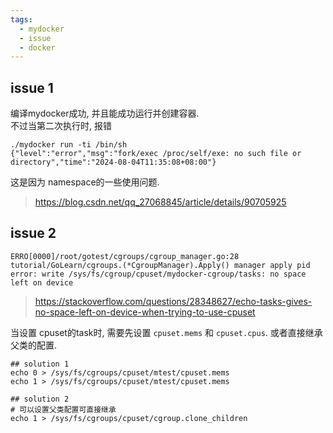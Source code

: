 ```yaml
---
tags:
  - mydocker
  - issue
  - docker
---
```


## issue 1
编译mydocker成功, 并且能成功运行并创建容器.  
不过当第二次执行时, 报错
```shell
./mydocker run -ti /bin/sh 
{"level":"error","msg":"fork/exec /proc/self/exe: no such file or directory","time":"2024-08-04T11:35:08+08:00"}
```

这是因为 namespace的一些使用问题.
> https://blog.csdn.net/qq_27068845/article/details/90705925


## issue 2

```shell
ERRO[0000]/root/gotest/cgroups/cgroup_manager.go:28 tutorial/GoLearn/cgroups.(*CgroupManager).Apply() manager apply pid error: write /sys/fs/cgroup/cpuset/mydocker-cgroup/tasks: no space left on device 
```

> https://stackoverflow.com/questions/28348627/echo-tasks-gives-no-space-left-on-device-when-trying-to-use-cpuset

当设置  cpuset的task时, 需要先设置 `cpuset.mems` 和 `cpuset.cpus`.  或者直接继承父类的配置.
```shell
## solution 1
echo 0 > /sys/fs/cgroups/cpuset/mtest/cpuset.mems
echo 1 > /sys/fs/cgroups/cpuset/mtest/cpuset.mems

## solution 2
# 可以设置父类配置可直接继承
echo 1 > /sys/fs/cgroups/cpuset/cgroup.clone_children

```


